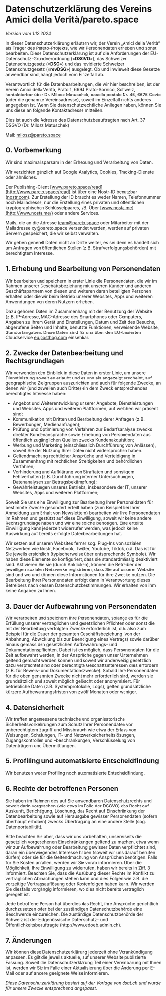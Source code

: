 # Datenschutzerklärung des Vereins Amici della Verità/pareto\.space

*Version vom 1.12.2024*

In dieser Datenschutzerklärung erläutern wir, der Verein „Amici della Verità“ als Träger des Pareto-Projekts, wie wir Personendaten erheben und sonst bearbeiten. Diese Datenschutzerklärung ist auf die Anforderungen der EU-Datenschutz-Grundverordnung («**DSGVO**»), das Schweizer Datenschutzgesetz («**DSG**») und das revidierte Schweizer Datenschutzgesetz («**revDSG**») ausgelegt. Ob und inwieweit diese Gesetze anwendbar sind, hängt jedoch vom Einzelfall ab.

Verantwortlich für die Datenbearbeitungen, die wir hier beschreiben, ist der Verein Amici della Verità, Prato 1, 6694 Prato-Sornico, Schweiz, kontaktierbar über Dr. Milosz Matuschek, casella postale Nr. 45, 6675 Cevio (oder die genannte Vereinsadresse), soweit im Einzelfall nichts anderes angegeben ist. Wenn Sie datenschutzrechtliche Anliegen haben, können Sie uns diese an folgende Kontaktadresse mitteilen.

Dies ist auch die Adresse des Datenschutzbeauftragten nach Art. 37 DSGVO (Dr. Milosz Matuschek)

Mail: [milosz@pareto.space](mailto:milosz@pareto.space)

## O. Vorbemerkung

Wir sind maximal sparsam in der Erhebung und Verarbeitung von Daten.

Wir verzichten gänzlich auf Google Analytics, Cookies, Tracking-Dienste oder ähnliches.

Der Publishing-Client [www.pareto.space/read](http://www.pareto.space/read) ist über eine Nostr-ID benutzbar ([nostr.com](http://nostr.com/)). Zur Erstellung der ID braucht es weder Namen, Telefonnummer noch Mailadresse, nur die Erstellung eines privaten und öffentlichen kryptographischen Schlüsselpaares, zB. Über [www.nosta.me](http://www.nosta.me/) oder andere Services.

Mails, die an die Adresse <team@pareto.space> oder Mitarbeiter mit der Mailadresse xy\@pareto.space versendet werden, werden auf privaten Servern gespeichert, die wir selbst verwalten.

Wir geben generell Daten nicht an Dritte weiter, es sei denn es handelt sich um Anfragen von öffentlichen Stellen (z.B. Strafverfolgungsbehörden) mit berechtigtem Interesse.

## 1. Erhebung und Bearbeitung von Personendaten

Wir bearbeiten und speichern in erster Linie die Personendaten, die wir im Rahmen unserer Geschäftsbeziehung mit unseren Kunden und anderen Geschäftspartnern von diesen und weiteren daran beteiligten Personen erhalten oder die wir beim Betrieb unserer Websites, Apps und weiteren Anwendungen von deren Nutzern erheben.

Dazu gehören Daten im Zusammenhang mit der Benutzung der Website (z.B. IP-Adresse, MAC-Adresse des Smartphones oder Computers, Angaben zu Ihrem Gerät und Einstellungen, Datum und Zeit des Besuchs, abgerufene Seiten und Inhalte, benutzte Funktionen, verweisende Website, Standortangaben. Diese Daten sind für uns über den EU-basierten Cloudservice [eu.posthog.com](http://eu.posthog.com/) einsehbar.

## 2. Zwecke der Datenbearbeitung und Rechtsgrundlagen

Wir verwenden den Einblick in diese Daten in erster Linie, um unsere Dienstleistung soweit es erlaubt und es uns als angezeigt erscheint, auf geographische Zielgruppen auszurichten und auch für folgende Zwecke, an denen wir (und zuweilen auch Dritte) ein dem Zweck entsprechendes berechtigtes Interesse haben:

* Angebot und Weiterentwicklung unserer Angebote, Dienstleistungen und Websites, Apps und weiteren Plattformen, auf welchen wir präsent sind;
* Kommunikation mit Dritten und Bearbeitung derer Anfragen (z.B. Bewerbungen, Medienanfragen);
* Prüfung und Optimierung von Verfahren zur Bedarfsanalyse zwecks direkter Kundenansprache sowie Erhebung von Personendaten aus öffentlich zugänglichen Quellen zwecks Kundenakquisition;
* Werbung und Marketing (einschliesslich Durchführung von Anlässen), soweit Sie der Nutzung Ihrer Daten nicht widersprochen haben.
* Geltendmachung rechtlicher Ansprüche und Verteidigung in Zusammenhang mit rechtlichen Streitigkeiten und behördlichen Verfahren;
* Verhinderung und Aufklärung von Straftaten und sonstigem Fehlverhalten (z.B. Durchführung interner Untersuchungen, Datenanalysen zur Betrugsbekämpfung);
* Gewährleistungen unseres Betriebs, insbesondere der IT, unserer Websites, Apps und weiteren Plattformen;

Soweit Sie uns eine Einwilligung zur Bearbeitung Ihrer Personaldaten für bestimmte Zwecke gesondert erteilt haben (zum Beispiel bei Ihrer Anmeldung zum Erhalt von Newslettern) bearbeiten wir Ihre Personendaten im Rahmen und gestützt auf diese Einwilligung, soweit wir keine andere Rechtsgrundlage haben und wir eine solche benötigen. Eine erteilte Einwilligung kann jederzeit widerrufen werden, was jedoch keine Auswirkung auf bereits erfolgte Datenbearbeitungen hat.

Wir setzen auf unseren Websites ferner sog. Plug-Ins von sozialen Netzwerken wie Nostr, Facebook, Twitter, Youtube, Tiktok, o.ä. Das ist für Sie jeweils ersichtlich (typischerweise über entsprechende Symbole). Wir haben diese Elemente so konfiguriert, dass sie standardmässig deaktiviert sind. Aktivieren Sie sie (durch Anklicken), können die Betreiber der jeweiligen sozialen Netzwerke registrieren, dass Sie auf unserer Website sind und wo und können diese Informationen für ihre Zwecke nutzen. Die Bearbeitung Ihrer Personendaten erfolgt dann in Verantwortung dieses Betreibers nach dessen Datenschutzbestimmungen. Wir erhalten von ihm keine Angaben zu Ihnen.

## 3. Dauer der Aufbewahrung von Personendaten

Wir verarbeiten und speichern Ihre Personendaten, solange es für die Erfüllung unserer vertraglichen und gesetzlichen Pflichten oder sonst die mit der Bearbeitung verfolgten Zwecke erforderlich ist, d.h. also zum Beispiel für die Dauer der gesamten Geschäftsbeziehung (von der Anbahnung, Abwicklung bis zur Beendigung eines Vertrags) sowie darüber hinaus gemäss den gesetzlichen Aufbewahrungs- und Dokumentationspflichten. Dabei ist es möglich, dass Personendaten für die Zeit aufbewahrt werden, in der Ansprüche gegen unser Unternehmen geltend gemacht werden können und soweit wir anderweitig gesetzlich dazu verpflichtet sind oder berechtigte Geschäftsinteressen dies erfordern (z.B. für Beweis- und Dokumentationszwecke). Sobald Ihre Personendaten für die oben genannten Zwecke nicht mehr erforderlich sind, werden sie grundsätzlich und soweit möglich gelöscht oder anonymisiert. Für betriebliche Daten (z.B. Systemprotokolle, Logs), gelten grundsätzliche kürzere Aufbewahrungsfristen von zwölf Monaten oder weniger.

## 4. Datensicherheit

Wir treffen angemessene technische und organisatorische Sicherheitsvorkehrungen zum Schutz Ihrer Personendaten vor unberechtigtem Zugriff und Missbrauch wie etwa der Erlass von Weisungen, Schulungen, IT- und Netzwerksicherheitslösungen, Zugangskontrollen und –beschränkungen, Verschlüsselung von Datenträgern und Übermittlungen.

## 5. Profiling und automatisierte Entscheidfindung

Wir benutzen weder Profiling noch automatisierte Entscheidfindung.

## 6. Rechte der betroffenen Personen

Sie haben im Rahmen des auf Sie anwendbaren Datenschutzrechts und soweit darin vorgesehen (wie etwa im Falle der DSGVO) das Recht auf Auskunft, Berichtigung, Löschung, das Recht auf Einschränkung der Datenbearbeitung sowie auf Herausgabe gewisser Personendaten (sofern überhaupt erhoben) zwecks Übertragung an eine andere Stelle (sog. Datenportabilität).

Bitte beachten Sie aber, dass wir uns vorbehalten, unsererseits die gesetzlich vorgesehenen Einschränkungen geltend zu machen, etwa wenn wir zur Aufbewahrung oder Bearbeitung gewisser Daten verpflichtet sind, daran ein überwiegendes Interesse haben (soweit wir uns darauf berufen dürfen) oder sie für die Geltendmachung von Ansprüchen benötigen. Falls für Sie Kosten anfallen, werden wir Sie vorab informieren. Über die Möglichkeit, Ihre Einwilligung zu widerrufen, haben wir bereits in Ziff. [3](#Ref514335291) informiert. Beachten Sie, dass die Ausübung dieser Rechte im Konflikt zu vertraglichen Abmachungen stehen kann und dies Folgen wie z.B. die vorzeitige Vertragsauflösung oder Kostenfolgen haben kann. Wir werden Sie diesfalls vorgängig informieren, wo dies nicht bereits vertraglich geregelt ist.

Jede betroffene Person hat überdies das Recht, ihre Ansprüche gerichtlich durchzusetzen oder bei der zuständigen Datenschutzbehörde eine Beschwerde einzureichen. Die zuständige Datenschutzbehörde der Schweiz ist der Eidgenössische Datenschutz- und Öffentlichkeitsbeauftragte (http\://www\.edoeb.admin.ch).

## 7. Änderungen

Wir können diese Datenschutzerklärung jederzeit ohne Vorankündigung anpassen. Es gilt die jeweils aktuelle, auf unserer Website publizierte Fassung. Soweit die Datenschutzerklärung Teil einer Vereinbarung mit Ihnen ist, werden wir Sie im Falle einer Aktualisierung über die Änderung per E-Mail oder auf andere geeignete Weise informieren.

*Diese Datenschutzerklärung basiert auf der Vorlage von* *[dsat.ch](http://dsat.ch/)* *und wurde für unsere Zwecke entsprechend angepasst.*
